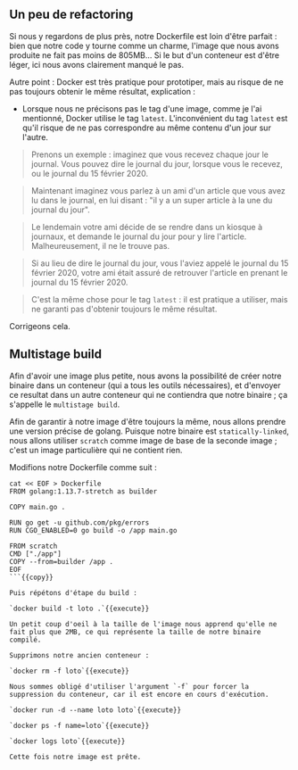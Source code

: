 ## Un peu de refactoring

Si nous y regardons de plus près, notre Dockerfile est loin d'être parfait : bien que notre code y tourne comme un charme, l'image que nous avons produite ne fait pas moins de 805MB... Si le but d'un conteneur est d'être léger, ici nous avons clairement manqué le pas.

Autre point : Docker est très pratique pour prototiper, mais au risque de ne pas toujours obtenir le même résultat, explication :

- Lorsque nous ne précisons pas le tag d'une image, comme je l'ai mentionné, Docker utilise le tag `latest`. L'inconvénient du tag `latest` est qu'il risque de ne pas correspondre au même contenu d'un jour sur l'autre.

> Prenons un exemple : imaginez que vous recevez chaque jour le journal. Vous pouvez dire le journal du jour, lorsque vous le recevez, ou le journal du 15 février 2020.

> Maintenant imaginez vous parlez à un ami d'un article que vous avez lu dans le journal, en lui disant : "il y a un super article à la une du journal du jour".

> Le lendemain votre ami décide de se rendre dans un kiosque à journaux, et demande le journal du jour pour y lire l'article. Malheureusement, il ne le trouve pas.

> Si au lieu de dire le journal du jour, vous l'aviez appelé le journal du 15 février 2020, votre ami était assuré de retrouver l'article en prenant le journal du 15 février 2020.

> C'est la même chose pour le tag `latest` : il est pratique a utiliser, mais ne garanti pas d'obtenir toujours le même résultat.

Corrigeons cela.

## Multistage build

Afin d'avoir une image plus petite, nous avons la possibilité de créer notre binaire dans un conteneur (qui a tous les outils nécessaires), et d'envoyer ce resultat dans un autre conteneur qui ne contiendra que notre binaire ; ça s'appelle le `multistage build`.

Afin de garantir à notre image d'être toujours la même, nous allons prendre une version précise de golang. Puisque notre binaire est `statically-linked`, nous allons utiliser `scratch` comme image de base de la seconde image ; c'est un image particulière qui ne contient rien.

Modifions notre Dockerfile comme suit :

```
cat << EOF > Dockerfile
FROM golang:1.13.7-stretch as builder

COPY main.go .

RUN go get -u github.com/pkg/errors
RUN CGO_ENABLED=0 go build -o /app main.go

FROM scratch
CMD ["./app"]
COPY --from=builder /app .
EOF
```{{copy}}

Puis répétons d'étape du build :

`docker build -t loto .`{{execute}}

Un petit coup d'oeil à la taille de l'image nous apprend qu'elle ne fait plus que 2MB, ce qui représente la taille de notre binaire compilé.

Supprimons notre ancien conteneur :

`docker rm -f loto`{{execute}}

Nous sommes obligé d'utiliser l'argument `-f` pour forcer la suppression du conteneur, car il est encore en cours d'exécution.

`docker run -d --name loto loto`{{execute}}

`docker ps -f name=loto`{{execute}}

`docker logs loto`{{execute}}

Cette fois notre image est prête.